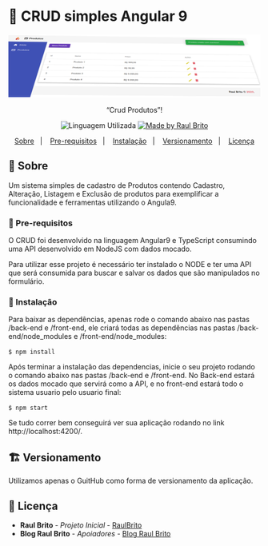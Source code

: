 # :iphone: CRUD simples Angular 9

<img alt="GoFinance" src="https://github.com/RaulBBrito/crud-angular9/blob/master/front-end/src/assets/img/banner.png">

<p align="center">“Crud Produtos”!</blockquote>

<p align="center">
  <img alt="Linguagem Utilizada" src="https://img.shields.io/badge/language-Angular9%20%2F%20TypeScript-blue">

  <a href="#">
    <img alt="Made by Raul Brito" src="https://img.shields.io/badge/made%20by-Raul%20Brito-blue">
  </a>
</p>

<p align="center">
  <a href="#pencil-sobre">Sobre</a>&nbsp;&nbsp;&nbsp;|&nbsp;&nbsp;&nbsp;
  <a href="#construction-pre-requisitos">Pre-requisitos</a>&nbsp;&nbsp;&nbsp;|&nbsp;&nbsp;&nbsp;
  <a href="#wrench-instalação">Instalação</a>&nbsp;&nbsp;&nbsp;|&nbsp;&nbsp;&nbsp;
  <a href="#building_construction-versionamento">Versionamento</a>&nbsp;&nbsp;&nbsp;|&nbsp;&nbsp;&nbsp;
  <a href="#busts_in_silhouette-licença">Licença</a>
</p>

## :pencil: Sobre

Um sistema simples de cadastro de Produtos contendo Cadastro, Alteração, Listagem e Exclusão de produtos para exemplificar a funcionalidade e ferramentas utilizando o Angula9. 

### :construction: Pre-requisitos

O CRUD foi desenvolvido na linguagem Angular9 e TypeScript consumindo uma API desenvolvido em NodeJS com dados mocado.

Para utilizar esse projeto é necessário ter instalado o NODE e ter uma API que será consumida para buscar e salvar os dados que são manipulados no formulário.

### :wrench: Instalação

Para baixar as dependências, apenas rode o comando abaixo nas pastas /back-end e /front-end, ele criará todas as dependências nas pastas /back-end/node_modules e /front-end/node_modules:

```
$ npm install 
```

Após terminar a instalação das dependencias, inicie o seu projeto rodando o comando abaixo nas pastas /back-end e /front-end.
No Back-end estará os dados mocado que servirá como a API, e no front-end estará todo o sistema usuario pelo usuario final:

```
$ npm start
```

Se tudo correr bem conseguirá ver sua aplicação rodando no link http://localhost:4200/.

## :building_construction: Versionamento

Utilizamos apenas o GuitHub como forma de versionamento da aplicação. 

## :busts_in_silhouette: Licença

* **Raul Brito** - *Projeto Inicial* - [RaulBrito](http://www.raulbbrito.com)
* **Blog Raul Brito** - *Apoiadores* - [Blog Raul Brito](http://blog.raulbbrito.com/)




